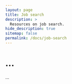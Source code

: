 ```yaml
---
layout: page
title: Job search
description: >
  Resources on job search.
hide_description: true
sitemap: false
permalink: /docs/job-search
---
```


# ...

...
